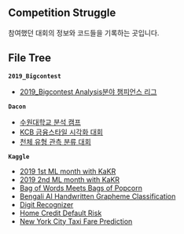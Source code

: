 ## Competition Struggle

참여했던 대회의 정보와 코드들을 기록하는 곳입니다.

## File Tree
**`2019_Bigcontest`**
* [2019_Bigcontest Analysis분야 챔피언스 리그]('https://github.com/pyy0715/My-Competition-Struggle/tree/master/2019_Bigcontest')

**`Dacon`**
* [수원대학교 분석 캠프](https://github.com/pyy0715/My-Competition-Struggle/tree/master/Dacon/Suwon_Camp)
* [KCB 금융스타일 시각화 대회](https://github.com/pyy0715/My-Competition-Struggle/tree/master/Dacon/8th%20KCB%20Visualization)
* [천체 유형 관측 분류 대회](https://github.com/pyy0715/My-Competition-Struggle/tree/master/Dacon/Astro%20Type%20Classification%20Competition)

**`Kaggle`**
* [2019 1st ML month with KaKR](https://github.com/pyy0715/My-Competition-Struggle/tree/master/Kaggle/2019%201st%20ML%20month%20with%20KaKR)
* [2019 2nd ML month with KaKR](https://github.com/pyy0715/My-Competition-Struggle/tree/master/Kaggle/2019%202nd%20ML%20month%20with%20KaKR)
* [Bag of Words Meets Bags of Popcorn](https://github.com/pyy0715/My-Competition-Struggle/tree/master/Kaggle/Bag%20of%20Words)
* [Bengali AI Handwritten Grapheme Classification](https://github.com/pyy0715/My-Competition-Struggle/tree/master/Kaggle/Bengali.AI%20Handwritten%20Grapheme%20Classification)
* [Digit Recognizer]('https://github.com/pyy0715/My-Competition-Struggle/tree/master/Kaggle/Digit%20Recognizer')
* [Home Credit Default Risk](https://github.com/pyy0715/My-Competition-Struggle/tree/master/Kaggle/Home%20Credit%20Default%20Risk)
* [New York City Taxi Fare Prediction](https://github.com/pyy0715/My-Competition-Struggle/tree/master/Kaggle/New%20York%20City%20Taxi%20Fare%20Prediction)
